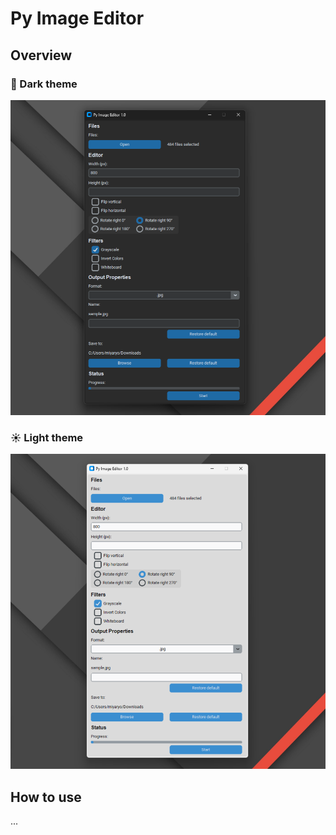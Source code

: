 # Py Image Editor

## Overview

### 🌙 Dark theme
![Dark theme](f/overview_dark.png)

### ☀️ Light theme
![Light theme](f/overview_light.png)

## How to use
...